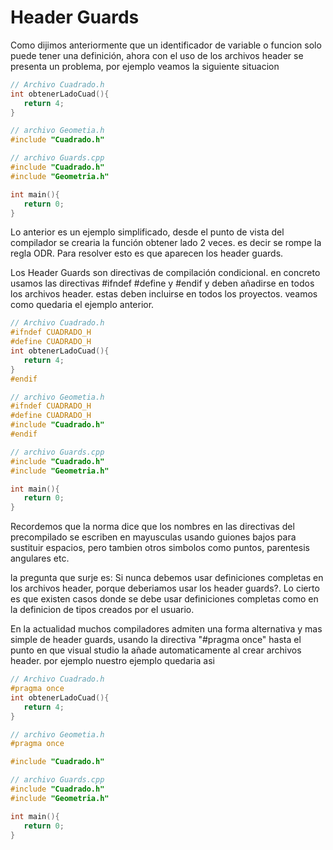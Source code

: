 Header Guards
===

Como dijimos anteriormente que un identificador de variable o funcion solo puede tener una definición, ahora con el uso de los archivos header se presenta un problema, por ejemplo veamos la siguiente situacion

```c++
// Archivo Cuadrado.h
int obtenerLadoCuad(){
   return 4;
}
```

```c++
// archivo Geometia.h
#include "Cuadrado.h"

```

```c++
// archivo Guards.cpp
#include "Cuadrado.h"
#include "Geometria.h"

int main(){
   return 0;
}

```

Lo anterior es un ejemplo simplificado, desde el punto de vista del compilador se crearia la función obtener lado 2 veces. es decir se rompe la regla ODR. Para resolver esto es que aparecen los header guards.

Los Header Guards son directivas de compilación condicional. en concreto usamos las directivas #ifndef #define y #endif y deben añadirse en todos los archivos header. estas deben incluirse en todos los proyectos. veamos como quedaria el ejemplo anterior.

```c++
// Archivo Cuadrado.h
#ifndef CUADRADO_H
#define CUADRADO_H
int obtenerLadoCuad(){
   return 4;
}
#endif
```

```c++
// archivo Geometia.h
#ifndef CUADRADO_H
#define CUADRADO_H
#include "Cuadrado.h"
#endif
```

```c++
// archivo Guards.cpp
#include "Cuadrado.h"
#include "Geometria.h"

int main(){
   return 0;
}
```

Recordemos que la norma dice que los nombres en las directivas del precompilado se escriben en mayusculas usando guiones bajos para sustituir espacios, pero tambien otros simbolos como puntos, parentesis angulares etc.

la pregunta que surje es: Si nunca debemos usar definiciones completas en los archivos header, porque deberiamos usar los header guards?. Lo cierto es que existen casos donde se debe usar definiciones completas como en la definicion de tipos creados por el usuario.

En la actualidad muchos compiladores admiten una forma alternativa y mas simple de header guards, usando la directiva "#pragma once" hasta el punto en que visual studio la añade automaticamente al crear archivos header. por ejemplo nuestro ejemplo quedaria asi

```c++
// Archivo Cuadrado.h
#pragma once
int obtenerLadoCuad(){
   return 4;
}
```

```c++
// archivo Geometia.h
#pragma once

#include "Cuadrado.h"

```

```c++
// archivo Guards.cpp
#include "Cuadrado.h"
#include "Geometria.h"

int main(){
   return 0;
}
```